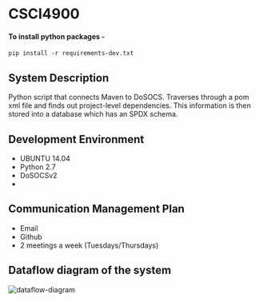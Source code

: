 # CSCI4900

#### To install python packages -
`pip install -r requirements-dev.txt`

## System Description
Python script that connects Maven to DoSOCS. Traverses through a pom xml file and finds out project-level dependencies. This information is then stored into a database which has an SPDX schema.

## Development Environment
- UBUNTU 14.04
- Python 2.7
- DoSOCSv2
- 
## Communication Management Plan
- Email
- Github
- 2 meetings a week (Tuesdays/Thursdays)

## Dataflow diagram of the system
![dataflow-diagram](https://cloud.githubusercontent.com/assets/2850506/13156004/033c0a9e-d646-11e5-9525-a2dc59d157c8.png)

